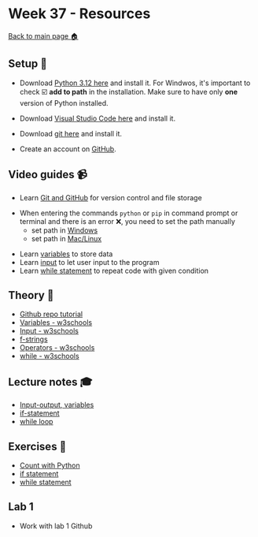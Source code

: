 # Week 37 - Resources

[Back to main page :house:](https://github.com/pr0fez/Programmering-med-Python-21)

## Setup :wrench:

- Download [Python 3.12 here][pyt] and install it. For Windwos, it's important to check :ballot_box_with_check: **add to path** in the installation. Make sure to have only **one** version of Python installed.

[pyt]: https://www.python.org/downloads/

- Download [Visual Studio Code here][vscode] and install it. 

[vscode]: https://code.visualstudio.com/

- Download [git here][git] and install it. 

[git]: https://git-scm.com/

- Create an account on [GitHub][github]. 

[github]: https://github.com/

## Video guides :video_camera:
- Learn [Git and GitHub][git_tutorial] for version control and file storage

[git_tutorial]: https://www.youtube.com/watch?v=USjZcfj8yxE

- When entering the commands `python` or `pip` in command prompt or terminal and there is an error :x:, you need to set the path manually
  - set path in [Windows][windows_path]
  - set path in [Mac/Linux][mac_path]

[windows_path]: https://www.youtube.com/watch?v=dj5oOPaeIqI 
[mac_path]: https://www.youtube.com/watch?v=PUIE7CPANfo

- Learn [variables][variables] to store data
- Learn [input][input] to let user input to the program
- Learn [while statement][while_video] to repeat code with given condition

[while_video]: https://www.youtube.com/watch?v=6TEGxJXLAWQ
[variables]: https://www.youtube.com/watch?v=Z1Yd7upQsXY&t=470s
[input]: https://www.youtube.com/watch?v=4OX49nLNPEE

## Theory :book:
- [Github repo tutorial][git_repo_tutorial]
- [Variables - w3schools][w3var]
- [Input - w3schools][w3input]
- [f-strings](https://realpython.com/python-f-strings/)
- [Operators - w3schools](https://www.w3schools.com/python/python_operators.asp)
- [while - w3schools][w3while]

[git_repo_tutorial]: https://github.com/niklas-hjelm/Programmering-med-C-Sharp/blob/master/assets/newRepo.md
[w3while]: https://www.w3schools.com/python/python_while_loops.asp
[w3var]: https://www.w3schools.com/python/python_variables.asp
[w3input]: https://www.w3schools.com/python/python_user_input.asp

## Lecture notes :mortar_board:
- [Input-output, variables](https://github.com/pr0fez/AI24-Programmering/blob/master/Lecture_notes/L0-input-output.ipynb)
- [if-statement](https://github.com/pr0fez/AI24-Programmering/blob/master/Lecture_notes/L1-if-statements.ipynb)
- [while loop](https://github.com/pr0fez/AI24-Programmering/blob/master/Lecture_notes/L2-while-statement.ipynb)

## Exercises :running:
- [Count with Python][exercise_count]
- [if statement][exercise_if]
- [while statement][exercise_while]

[exercise_count]: https://github.com/pr0fez/AI24-Programmering/blob/master/Exercises/00-Count-with-Python-exercise.ipynb
[exercise_if]: https://github.com/pr0fez/AI24-Programmering/blob/master/Exercises/01-if-statement-exercise.ipynb 
[exercise_while]: https://github.com/pr0fez/AI24-Programmering/blob/master/Exercises/02-while-statement-exercise.ipynb

## Lab 1
- Work with lab 1 Github
